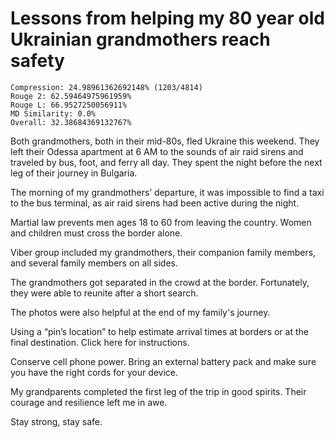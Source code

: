 # Lessons from helping my 80 year old Ukrainian grandmothers reach safety

```
Compression: 24.98961362692148% (1203/4814)
Rouge 2: 62.59464975961959%
Rouge L: 66.9527250056911%
MD Similarity: 0.0%
Overall: 32.38684369132767%
```

Both grandmothers, both in their mid-80s, fled Ukraine this weekend. They left their Odessa apartment at 6 AM to the sounds of air raid sirens and traveled by bus, foot, and ferry all day. They spent the night before the next leg of their journey in Bulgaria.

The morning of my grandmothers’ departure, it was impossible to find a taxi to the bus terminal, as air raid sirens had been active during the night.

Martial law prevents men ages 18 to 60 from leaving the country. Women and children must cross the border alone.

Viber group included my grandmothers, their companion family members, and several family members on all sides.

The grandmothers got separated in the crowd at the border. Fortunately, they were able to reunite after a short search.

The photos were also helpful at the end of my family's journey.

Using a “pin’s location” to help estimate arrival times at borders or at the final destination. Click here for instructions.

Conserve cell phone power. Bring an external battery pack and make sure you have the right cords for your device.

My grandparents completed the first leg of the trip in good spirits. Their courage and resilience left me in awe.

Stay strong, stay safe.

